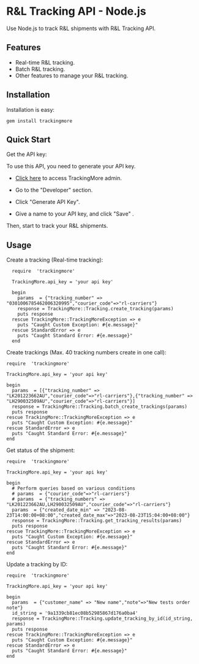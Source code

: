 R&L Tracking API - Node.js
================================
Use Node.js to track R&L shipments with R&L Tracking API.

Features
--------
- Real-time R&L tracking.
- Batch R&L tracking.
- Other features to manage your R&L tracking.

Installation
------------

Installation is easy:

    gem install trackingmore

Quick Start
----------
Get the API key:

To use this API, you need to generate your API key.

- <a href="https://admin.trackingmore.com/developer/apikey" target="_blank" rel="noreferrer">
  Click here</a> to access TrackingMore admin.

- Go to the "Developer" section.

- Click "Generate API Key".

- Give a name to your API key, and click "Save" .


Then, start to track your R&L shipments.

Usage
----------

Create a tracking (Real-time tracking):

      require  'trackingmore'

      TrackingMore.api_key = 'your api key'
      
      begin
        params  = {"tracking_number" => "0301006785462006320995","courier_code"=>"rl-carriers"}
        response = TrackingMore::Tracking.create_tracking(params)
        puts response
      rescue TrackingMore::TrackingMoreException => e
        puts "Caught Custom Exception: #{e.message}"
      rescue StandardError => e
        puts "Caught Standard Error: #{e.message}"
      end


Create trackings (Max. 40 tracking numbers create in one call):

    require  'trackingmore'

    TrackingMore.api_key = 'your api key'
    
    begin
      params  = [{"tracking_number" => "LK201223662AU","courier_code"=>"rl-carriers"},{"tracking_number" => "LH290032509AU","courier_code"=>"rl-carriers"}]
      response = TrackingMore::Tracking.batch_create_trackings(params)
      puts response
    rescue TrackingMore::TrackingMoreException => e
      puts "Caught Custom Exception: #{e.message}"
    rescue StandardError => e
      puts "Caught Standard Error: #{e.message}"
    end



Get status of the shipment:

    require  'trackingmore'

    TrackingMore.api_key = 'your api key'
    
    begin
      # Perform queries based on various conditions
      # params  = {"courier_code"=>"rl-carriers"}
      # params  = {"tracking_numbers" => "LK201223662AU,LH290032509AU","courier_code"=>"rl-carriers"}
      params  = {"created_date_min" => "2023-08-23T14:00:00+08:00","created_date_max"=>"2023-08-23T15:04:00+08:00"}
      response = TrackingMore::Tracking.get_tracking_results(params)
      puts response
    rescue TrackingMore::TrackingMoreException => e
      puts "Caught Custom Exception: #{e.message}"
    rescue StandardError => e
      puts "Caught Standard Error: #{e.message}"
    end


Update a tracking by ID:

    require  'trackingmore'

    TrackingMore.api_key = 'your api key'
    
    begin
      params  = {"customer_name" => "New name","note"=>"New tests order note"}
      id_string = '9a1339cb81ec08b52985867d176a0ba4'
      response = TrackingMore::Tracking.update_tracking_by_id(id_string, params)
      puts response
    rescue TrackingMore::TrackingMoreException => e
      puts "Caught Custom Exception: #{e.message}"
    rescue StandardError => e
      puts "Caught Standard Error: #{e.message}"
    end
